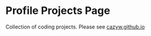 # Profile Projects Page

Collection of coding projects. Please see [cazyw.github.io](cazyq.github.io)